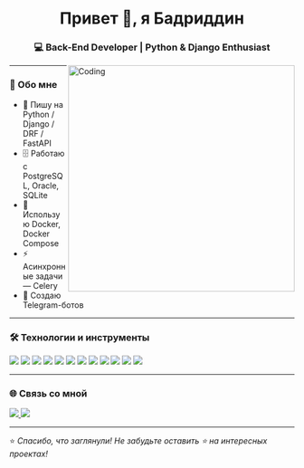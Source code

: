 <h1 align="center">Привет 👋, я Бадриддин</h1>
<h3 align="center">💻 Back-End Developer | Python & Django Enthusiast</h3>

<img align="right" alt="Coding" width="400" src="https://media.giphy.com/media/qgQUggAC3Pfv687qPC/giphy.gif">

---

### 🚀 Обо мне  
- 🐍 Пишу на Python / Django / DRF / FastAPI  
- 🗄 Работаю с PostgreSQL, Oracle, SQLite  
- 🐳 Использую Docker, Docker Compose  
- ⚡ Асинхронные задачи — Celery  
- 🤖 Создаю Telegram-ботов  

---

### 🛠 Технологии и инструменты  
<p align="left">
  <img src="https://img.shields.io/badge/Python-3776AB?style=for-the-badge&logo=python&logoColor=white"/>
  <img src="https://img.shields.io/badge/Django-092E20?style=for-the-badge&logo=django&logoColor=white"/>
  <img src="https://img.shields.io/badge/HTML5-E34F26?style=for-the-badge&logo=html5&logoColor=white"/>
  <img src="https://img.shields.io/badge/CSS3-1572B6?style=for-the-badge&logo=css3&logoColor=white"/>
  <img src="https://img.shields.io/badge/JavaScript-F7DF1E?style=for-the-badge&logo=javascript&logoColor=black"/>
  <img src="https://img.shields.io/badge/DRF-red?style=for-the-badge&logo=django&logoColor=white"/>
  <img src="https://img.shields.io/badge/FastAPI-009688?style=for-the-badge&logo=fastapi&logoColor=white"/>
  <img src="https://img.shields.io/badge/PostgreSQL-316192?style=for-the-badge&logo=postgresql&logoColor=white"/>
  <img src="https://img.shields.io/badge/Oracle-F80000?style=for-the-badge&logo=oracle&logoColor=white"/>
  <img src="https://img.shields.io/badge/Docker-2496ED?style=for-the-badge&logo=docker&logoColor=white"/>
  <img src="https://img.shields.io/badge/Linux-FCC624?style=for-the-badge&logo=linux&logoColor=black"/>
  <img src="https://img.shields.io/badge/CI%2FCD-GitHub%20Actions-2088FF?style=for-the-badge&logo=githubactions&logoColor=white"/>
</p>

<!--
---

### 📊 GitHub Статистика  
<p align="center">
  <img src="https://github-readme-stats.vercel.app/api?username=badri70&show_icons=true&theme=tokyonight" alt="stats" />
  <img src="https://github-readme-stats.vercel.app/api/top-langs/?username=badri70&layout=compact&theme=tokyonight" alt="langs" />
</p>

-->
---

### 🌐 Связь со мной  
<p align="left">
  <a href="https://www.linkedin.com/in/badriddin-nazhmudinov-285720270/" target="_blank">
    <img src="https://img.shields.io/badge/LinkedIn-0077B5?style=for-the-badge&logo=linkedin&logoColor=white"/>
  </a>
  <a href="https://t.me/nb_bits" target="_blank">
    <img src="https://img.shields.io/badge/Telegram-2CA5E0?style=for-the-badge&logo=telegram&logoColor=white"/>
  </a>
</p>

---

⭐️ *Спасибо, что заглянули! Не забудьте оставить ⭐️ на интересных проектах!*
